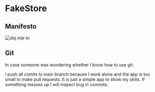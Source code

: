 # FakeStore

## Manifesto

![dej mje to](https://img.besty.pl/images/396/65/3966502.jpg)

## Git

In case someone was wondering whether I know how to use git:

I push all comits to main branch because I work alone and the app is too small to make pull requests. It is just a simple app to show my skills. If something messes up I will inspect bug in commits. 